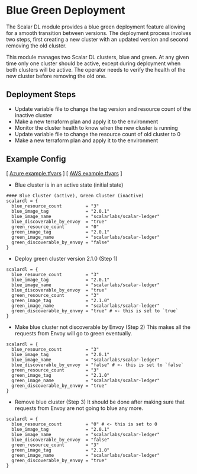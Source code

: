 # Blue Green Deployment
The Scalar DL module provides a blue green deployment feature allowing for a smooth transition between versions. The deployment process involves two steps, first creating a new cluster with an updated version and second removing the old cluster.

This module manages two Scalar DL clusters, blue and green. At any given time only one cluster should be active, except during deployment when both clusters will be active. The operator needs to verify the health of the new cluster before removing the old one.

## Deployment Steps
* Update variable file to change the tag version and resource count of the inactive cluster
* Make a new terraform plan and apply it to the environment
* Monitor the cluster health to know when the new cluster is running
* Update variable file to change the resource count of old cluster to 0
* Make a new terraform plan and apply it to the environment

## Example Config
[ [Azure example.tfvars](https://github.com/scalar-labs/scalar-terraform-examples/blob/master/azure/scalardl/example.tfvars) ]
[ [AWS example.tfvars](https://github.com/scalar-labs/scalar-terraform-examples/blob/master/aws/scalardl/example.tfvars) ]

* Blue cluster is in an active state (initial state)
```
#### Blue Cluster (active), Green Cluster (inactive)
scalardl = {
  blue_resource_count         = "3"
  blue_image_tag              = "2.0.1"
  blue_image_name             = "scalarlabs/scalar-ledger"
  blue_discoverable_by_envoy  = "true"
  green_resource_count        = "0"
  green_image_tag             = "2.0.1"
  green_image_name            = "scalarlabs/scalar-ledger"
  green_discoverable_by_envoy = "false"
}
```

* Deploy green cluster version 2.1.0 (Step 1)
```
scalardl = {
  blue_resource_count         = "3"
  blue_image_tag              = "2.0.1"
  blue_image_name             = "scalarlabs/scalar-ledger"
  blue_discoverable_by_envoy  = "true"
  green_resource_count        = "3"
  green_image_tag             = "2.1.0"
  green_image_name            = "scalarlabs/scalar-ledger"
  green_discoverable_by_envoy = "true" # <- this is set to `true`
}
```

* Make blue cluster not discoverable by Envoy (Step 2)
This makes all the requests from Envoy will go to green eventually.
```
scalardl = {
  blue_resource_count         = "3"
  blue_image_tag              = "2.0.1"
  blue_image_name             = "scalarlabs/scalar-ledger"
  blue_discoverable_by_envoy  = "false" # <- this is set to `false`
  green_resource_count        = "3"
  green_image_tag             = "2.1.0"
  green_image_name            = "scalarlabs/scalar-ledger"
  green_discoverable_by_envoy = "true"
}
```

* Remove blue cluster (Step 3)
It should be done after making sure that requests from Envoy are not going to blue any more.
```
scalardl = {
  blue_resource_count         = "0" # <- this is set to 0
  blue_image_tag              = "2.0.1"
  blue_image_name             = "scalarlabs/scalar-ledger"
  blue_discoverable_by_envoy  = "false"
  green_resource_count        = "3"
  green_image_tag             = "2.1.0"
  green_image_name            = "scalarlabs/scalar-ledger"
  green_discoverable_by_envoy = "true"
}
```
